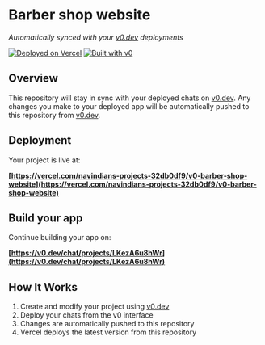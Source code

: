 # Barber shop website

*Automatically synced with your [v0.dev](https://v0.dev) deployments*

[![Deployed on Vercel](https://img.shields.io/badge/Deployed%20on-Vercel-black?style=for-the-badge&logo=vercel)](https://vercel.com/navindians-projects-32db0df9/v0-barber-shop-website)
[![Built with v0](https://img.shields.io/badge/Built%20with-v0.dev-black?style=for-the-badge)](https://v0.dev/chat/projects/LKezA6u8hWr)

## Overview

This repository will stay in sync with your deployed chats on [v0.dev](https://v0.dev).
Any changes you make to your deployed app will be automatically pushed to this repository from [v0.dev](https://v0.dev).

## Deployment

Your project is live at:

**[https://vercel.com/navindians-projects-32db0df9/v0-barber-shop-website](https://vercel.com/navindians-projects-32db0df9/v0-barber-shop-website)**

## Build your app

Continue building your app on:

**[https://v0.dev/chat/projects/LKezA6u8hWr](https://v0.dev/chat/projects/LKezA6u8hWr)**

## How It Works

1. Create and modify your project using [v0.dev](https://v0.dev)
2. Deploy your chats from the v0 interface
3. Changes are automatically pushed to this repository
4. Vercel deploys the latest version from this repository